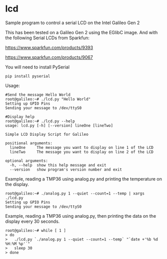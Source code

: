 # lcd
Sample program to control a serial LCD on the Intel Galileo Gen 2

This has been tested on a Galileo Gen 2 using the EGlibC image. 
And with the following Serial LCDs from Sparkfun:

 https://www.sparkfun.com/products/9393

 https://www.sparkfun.com/products/9067
        
You will need to install PySerial

    pip install pyserial


Usage:
    
    #Send the message Hello World
    root@galileo:~# ./lcd.py "Hello World"
    Setting up GPIO Pins
    Sending your message to /dev/ttyS0

    #Display help
    root@galileo:~# ./lcd.py --help
    usage: lcd.py [-h] [--version] lineOne [lineTwo]
    
    Simple LCD Display Script for Galileo
    
    positional arguments:
      lineOne     The message you want to display on line 1 of the LCD
      lineTwo     The message you want to display on line 2 of the LCD
    
    optional arguments:
      -h, --help  show this help message and exit
      --version   show program's version number and exit

Example, reading a TMP36 using analog.py and printing the temperature on the display. 

    root@galileo:~# ./analog.py 1 --quiet --count=1 --temp | xargs ./lcd.py 
    Setting up GPIO Pins
    Sending your message to /dev/ttyS0

Example, reading a TMP36 using analog.py, then printing the data on the display every 30 seconds.
    
    root@galileo:~# while [ 1 ]
    > do
    >   ./lcd.py `./analog.py 1 --quiet --count=1 --temp` "`date +'%b %d %H:%M %p'`"
    >   sleep 30
    > done
